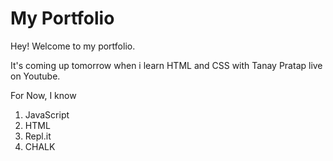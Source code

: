 # My Portfolio

Hey!  Welcome to my portfolio. 

It's coming up tomorrow when i learn HTML and CSS with Tanay Pratap live on Youtube.

For Now, I know

1. JavaScript
2. HTML 
3. Repl.it
4. CHALK